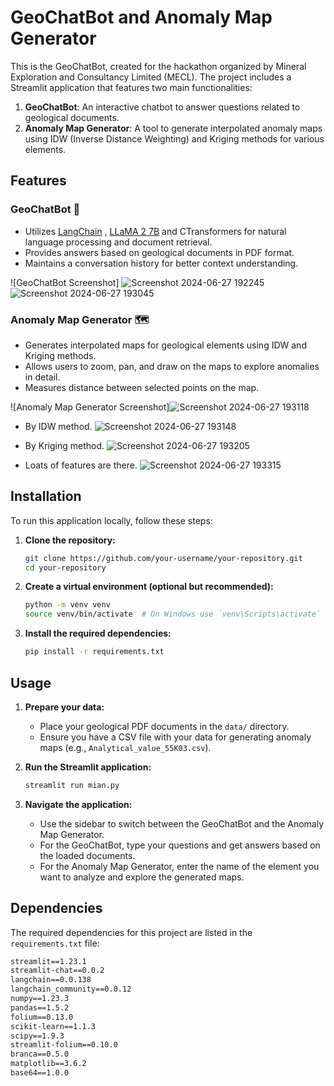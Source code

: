 # GeoChatBot and Anomaly Map Generator

This is the GeoChatBot, created for the hackathon organized by Mineral Exploration and Consultancy Limited (MECL). The project includes a Streamlit application that features two main functionalities:

1. **GeoChatBot**: An interactive chatbot to answer questions related to geological documents.
2. **Anomaly Map Generator**: A tool to generate interpolated anomaly maps using IDW (Inverse Distance Weighting) and Kriging methods for various elements.

## Features

### GeoChatBot 🤖

- Utilizes [LangChain](https://github.com/langchain/langchain) , [LLaMA 2 7B](https://ai.facebook.com/blog/large-language-model-llama-meta-ai/) and CTransformers for natural language processing and document retrieval.
- Provides answers based on geological documents in PDF format.
- Maintains a conversation history for better context understanding.

![GeoChatBot Screenshot] ![Screenshot 2024-06-27 192245](https://github.com/Mr-PratikTikhe/geochatbot/assets/142296701/4400d250-e3eb-4644-9175-b8dd9551ee2a)
![Screenshot 2024-06-27 193045](https://github.com/Mr-PratikTikhe/geochatbot/assets/142296701/fc7885fd-7f71-4754-8852-477867e3b9c9)



### Anomaly Map Generator 🗺️

- Generates interpolated maps for geological elements using IDW and Kriging methods.
- Allows users to zoom, pan, and draw on the maps to explore anomalies in detail.
- Measures distance between selected points on the map.

![Anomaly Map Generator Screenshot]![Screenshot 2024-06-27 193118](https://github.com/Mr-PratikTikhe/geochatbot/assets/142296701/0091825a-d1a2-4b53-9d0a-e922775f8af8)

- By IDW method.
  ![Screenshot 2024-06-27 193148](https://github.com/Mr-PratikTikhe/geochatbot/assets/142296701/9c69548b-bdef-4ab9-9331-b221b5bba63a)

- By Kriging method.
  ![Screenshot 2024-06-27 193205](https://github.com/Mr-PratikTikhe/geochatbot/assets/142296701/6f8aad21-74ba-4d17-a0c3-a02931db13b4)

- Loats of features are there.
  ![Screenshot 2024-06-27 193315](https://github.com/Mr-PratikTikhe/geochatbot/assets/142296701/7e00aa6e-97ee-42cd-8d2b-7897bb1c61ac) 
  



## Installation

To run this application locally, follow these steps:

1. **Clone the repository:**

    ```sh
    git clone https://github.com/your-username/your-repository.git
    cd your-repository
    ```

2. **Create a virtual environment (optional but recommended):**

    ```sh
    python -m venv venv
    source venv/bin/activate  # On Windows use `venv\Scripts\activate`
    ```

3. **Install the required dependencies:**

    ```sh
    pip install -r requirements.txt
    ```

## Usage

1. **Prepare your data:**

   - Place your geological PDF documents in the `data/` directory.
   - Ensure you have a CSV file with your data for generating anomaly maps (e.g., `Analytical_value_55K03.csv`).

2. **Run the Streamlit application:**

    ```sh
    streamlit run mian.py
    ```

3. **Navigate the application:**

   - Use the sidebar to switch between the GeoChatBot and the Anomaly Map Generator.
   - For the GeoChatBot, type your questions and get answers based on the loaded documents.
   - For the Anomaly Map Generator, enter the name of the element you want to analyze and explore the generated maps.

## Dependencies

The required dependencies for this project are listed in the `requirements.txt` file:

```txt
streamlit==1.23.1
streamlit-chat==0.0.2
langchain==0.0.138
langchain_community==0.0.12
numpy==1.23.3
pandas==1.5.2
folium==0.13.0
scikit-learn==1.1.3
scipy==1.9.3
streamlit-folium==0.10.0
branca==0.5.0
matplotlib==3.6.2
base64==1.0.0
